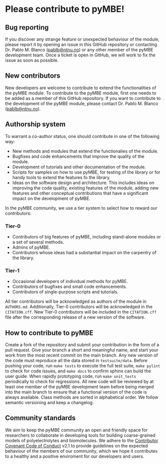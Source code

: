 # Please contribute to pyMBE!

## Bug reporting
If you discover any strange feature or unexpected behaviour of the module, please report it by opening an issue in this GitHub repository or contacting Dr. Pablo M. Blanco (pablb@ntnu.no) or any other member of the pyMBE development team.
Once a ticket is open in GitHub, we will work to fix the issue as soon as possible.

## New contributors
New developers are welcome to contribute to extend the functionalities of the pyMBE module. 
To contribute to the pyMBE module, first one needs to be added as a member of this GitHub repository.
If you want to contribute to the development of the pyMBE module, please contact Dr. Pablo M. Blanco (pablb@ntnu.no).

## Authorship system
To warrant a co-author status, one should contribute in one of the following way:
- New methods and modules that extend the functionalies of the module.
- Bugfixes and code enhancements that improve the quality of the module.
- Development of tutorials and other documentation of the module.
- Scripts for samples on how to use pyMBE, for testing of the library or for handy tools to extend the features fo the library.
- Ideas on the software design and architecture. This includes ideas on improving the code quality, existing features of the module, adding new features and other conceptual contributions that have a significant impact on the development of pyMBE.

In the pyMBE community, we use a tier system to select how to reward our contributors: 

### Tier-0 
- Contributors of big features of pyMBE, including stand-alone modules or a set of several methods.
- Admins of pyMBE.
- Contributors whose ideas had a substantial impact on the carpentry of the library.

### Tier-1
- Occasional developers of individual methods for pyMBE.
- Contributors of bugfixes and small code enhancements.
- Contributors of single-purpose scripts and tutorials.

All tier contributors will be acknowledged as authors of the module in `AUTHORS.md`. 
Additionally, Tier-0 contributors will be acknowledged in the `CITATION.cff`.
New Tier-0 contributors will be included in the `CITATION.cff` file after the corresponding release of a new version of the software.

## How to contribute to pyMBE
Create a fork of the repository and submit your contribution in the form of a pull request.
Give your branch a short and meaningful name, and start your work from the most recent commit on the main branch.
Any new version of the code must reproduce all the data stored in `testsuite/data`.
Before pushing your code, run `make tests` to execute the full test suite,
`make pylint` to check for code issues, and `make docs` to confirm sphinx can build the user guide.
When rapidly prototyping code, run `make unit_tests` periodically to check for regressions.
All new code will be reviewed by at least one member of the pyMBE development team before being merged into the main branch to ensure that a functional version of the code is always available.
Class methods are sorted in alphabetical order.
We follow semantic versioning and keep a changelog.

## Community standards
We aim to keep the pyMBE community an open and friendly space for researchers to collaborate in developing tools for building coarse-grained models of polyelectrolytes and biomolecules. 
We adhere to the [Contributor Covenant Code of Conduct](CODE_OF_CONDUCT.md) v2.1 to provide guidelines on the expected behaviour of the members of our community, which we hope it contributes to a healthy and a positive enviroment for our developers and users. 
